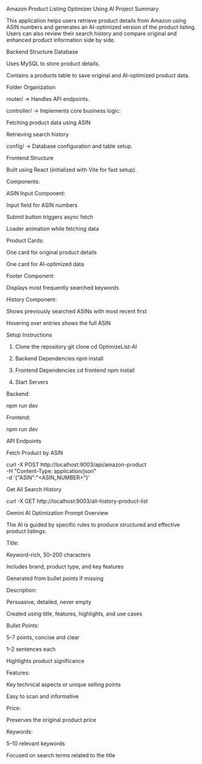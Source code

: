 Amazon Product Listing Optimizer Using AI
Project Summary

This application helps users retrieve product details from Amazon using ASIN numbers and generates an AI-optimized version of the product listing. Users can also review their search history and compare original and enhanced product information side by side.

Backend Structure
Database

Uses MySQL to store product details.

Contains a products table to save original and AI-optimized product data.

Folder Organization

router/ → Handles API endpoints.

controller/ → Implements core business logic:

Fetching product data using ASIN

Retrieving search history

config/ → Database configuration and table setup.

Frontend Structure

Built using React (initialized with Vite for fast setup).

Components:

ASIN Input Component:

Input field for ASIN numbers

Submit button triggers async fetch

Loader animation while fetching data

Product Cards:

One card for original product details

One card for AI-optimized data

Footer Component:

Displays most frequently searched keywords

History Component:

Shows previously searched ASINs with most recent first

Hovering over entries shows the full ASIN

Setup Instructions
1. Clone the repository
git clone <your-repo-url>
cd OptimizeList-AI

2. Backend Dependencies
npm install

3. Frontend Dependencies
cd frontend
npm install

4. Start Servers

Backend:

npm run dev


Frontend:

npm run dev

API Endpoints

Fetch Product by ASIN

curl -X POST http://localhost:9003/api/amazon-product \
-H "Content-Type: application/json" \
-d '{"ASIN":"<ASIN_NUMBER>"}'


Get All Search History

curl -X GET http://localhost:9003/all-history-product-list

Gemini AI Optimization Prompt Overview

The AI is guided by specific rules to produce structured and effective product listings:

Title:

Keyword-rich, 50–200 characters

Includes brand, product type, and key features

Generated from bullet points if missing

Description:

Persuasive, detailed, never empty

Created using title, features, highlights, and use cases

Bullet Points:

5–7 points, concise and clear

1–2 sentences each

Highlights product significance

Features:

Key technical aspects or unique selling points

Easy to scan and informative

Price:

Preserves the original product price

Keywords:

5–10 relevant keywords

Focused on search terms related to the title

